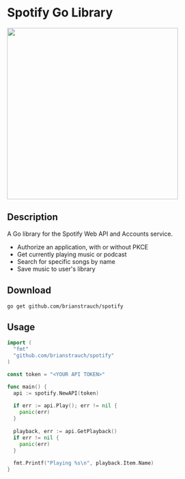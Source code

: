 # Spotify Go Library

<img src="https://storage.googleapis.com/pr-newsroom-wp/1/2018/11/Spotify_Logo_RGB_Green.png" width="400">

## Description

A Go library for the Spotify Web API and Accounts service.

* Authorize an application, with or without PKCE
* Get currently playing music or podcast
* Search for specific songs by name
* Save music to user's library

## Download

```
go get github.com/brianstrauch/spotify
```

## Usage
```go
import (
  "fmt"
  "github.com/brianstrauch/spotify"
)

const token = "<YOUR API TOKEN>"

func main() {  
  api := spotify.NewAPI(token)
  
  if err := api.Play(); err != nil {
    panic(err)
  }
  
  playback, err := api.GetPlayback()
  if err != nil {
    panic(err)
  }
  
  fmt.Printf("Playing %s\n", playback.Item.Name)
}
```

